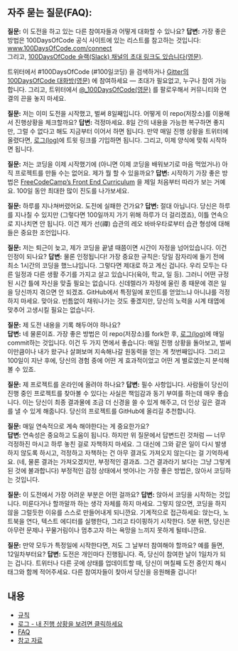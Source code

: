 ## 자주 묻는 질문(FAQ):
  **질문:** 이 도전을 하고 있는 다른 참여자들과 어떻게 대화할 수 있나요?
  **답변:** 가장 좋은 방법은 100DaysOfCode 공식 사이트에 있는 리스트를 참고하는 것입니다: www.100DaysOfCode.com/connect  
  그리고, [100DaysOfCode 슬랙(Slack) 채널의 초대 링크도 있습니다(영문)](https://join.slack.com/t/100xcode/shared_invite/enQtMzA2NzUyODY4MTgyLWM2NzMzYzBmZTcwOTk0MzM2YTI5OWQzM2M3ZTVjZTUyMTE0NDk3ZjdiZmExNGU5Mjg3ODgzZTQxODI3YTNjZjA).
  
  트위터에서 #100DaysOfCode (#100일코딩) 을 검색하거나 [Gitter의 100DaysOfCode 대화방(영문)](https://gitter.im/Kallaway/100DaysOfCode) 에 참여하세요 — 초대가 필요없고, 누구나 참여 가능합니다. 그리고, 트위터에서 [@_100DaysOfCode(영문)](https://twitter.com/_100DaysOfCode) 를 팔로우해서 커뮤니티와 연결의 끈을 놓지 마세요.

  **질문:** 저는 이미 도전을 시작했고, 벌써 8일째입니다. 어떻게 이 repo(저장소)를 이용해서 진행상황을 체크할까요?
  **답변:** 걱정마세요. 8일 간의 내용을 가능한 복구하면 좋지만, 그럴 수 없다고 해도 지금부터 이어서 하면 됩니다. 만약 매일 진행 상황을 트위터에 올렸다면, [로그(log)](log.md)에 트윗 링크를 기입하면 됩니다. 그리고, 이제 양식에 맞춰 시작하면 됩니다.  

  **질문:** 저는 코딩을 이제 시작했기에 (아니면 이제 코딩을 배워보기로 마음 먹었거나) 아직 프로젝트를 만들 수는 없어요. 제가 뭘 할 수 있을까요?
  **답변:** 시작하기 가장 좋은 방법은 [FreeCodeCamp’s Front End Curriculum](https://www.freecodecamp.com/) 을 제일 처음부터 따라가 보는 거예요. 100일 동안 최대한 많이 진도를 나가보세요.

  **질문:** 하루를 지나쳐버렸어요. 도전에 실패한 건가요?
  **답변:** 절대 아닙니다. 당신은 하루를 지나칠 수 있지만 (그렇다면 100일까지 가기 위해 하루가 더 걸리겠죠), 이틀 연속으로 지나치면 안 됩니다. 이건 제가 선(禪) 습관의 레오 바바우타로부터 습관 형성에 대해 들은 중요한 조언입니다.  

  **질문:** 저는 퇴근이 늦고, 제가 코딩을 끝낼 때쯤이면 시간이 자정을 넘어있습니다. 이건 인정이 되나요?
  **답변:** 물론 인정됩니다! 가장 중요한 규칙은: 당일 잠자리에 들기 전에 최소 1시간의 코딩을 했느냐입니다. 그렇다면 제대로 하고 계신 겁니다. 
  우리 모두는 다른 일정과 다른 생활 주기를 가지고 살고 있습니다(육아, 학교, 일 등). 그러니 어떤 규정된 시간 틀에 자신을 맞출 필요는 없습니다. 신데렐라가 자정에 울린 종 때문에 겪은 일을 당신까지 겪으면 안 되겠죠. 
  GitHub에서 특정일에 포인트를 얻었느냐 아니냐를 걱정하지 마세요. 맞아요. 빈틈없이 채워나가는 것도 좋겠지만, 당신의 노력을 시계 태엽에 맞추어 고생시킬 필요는 없습니다.  

  **질문:** 제 도전 내용을 기록 해두어야 하나요?  
  **답변:** 네 물론이죠. 가장 좋은 방법은 이 repo(저장소)를 fork한 후, [로그(log)](log.md)에 매일 commit하는 것입니다. 이건 두 가지 면에서 좋습니다: 매일 진행 상황을 돌아보고, 벌써 이만큼이나 내가 왔구나 살펴보며 지속해나갈 원동력을 얻는 게 첫번째입니다. 그리고 100일이 지난 후에, 당신의 경험 중에 어떤 게 효과적이었고 어떤 게 별로였는지 분석해볼 수 있죠.   

  **질문:** 제 프로젝트를 온라인에 올려야 하나요?
  **답변:** 필수 사항입니다. 사람들이 당신이 진행 중인 프로젝트를 찾아볼 수 있다는 사실은 책임감과 동기 부여를 하는데 매우 좋습니다. 이는 당신이 최종 결과물에 조금 더 신경을 쓸 수 있게 해주고, 더 인상 깊은 결과를 낼 수 있게 해줍니다. 당신의 프로젝트를 GitHub에 올리길 추천합니다. 

  **질문:** 매일 연속적으로 계속 해야한다는 게 중요한가요?  
  **답변:** 연속성은 중요하고 도움이 됩니다. 하지만 위 질문에서 답변드린 것처럼 — 너무 걱정하진 마시고 하루 놓친 걸로 자책하지 마세요. 그 대신에 그와 같은 일이 다시 발생하지 않도록 하시고, 걱정하고 자책하는 건 아무 결과도 가져오지 않는다는 걸 기억하세요. (네, 물론 결과는 가져오겠지만, 부정적인 결과죠. 그건 결과라기 보다는 그냥 그렇게 된 것에 불과합니다) 부정적인 감정 상태에서 벗어나는 가장 좋은 방법은, 앉아서 코딩하는 것입니다.
  
  **질문:** 이 도전에서 가장 어려운 부분은 어떤 걸까요?
  **답변:** 앉아서 코딩을 시작하는 것입니다. 미룬다거나 할까말까 하는 생각 자체를 하지 마세요. 그렇지 않으면, 코딩을 하지않을 그럴듯한 이유를 스스로 만들어내게 되니깐요. 기계적으로 접근하세요: 앉는다, 노트북을 연다, 텍스트 에디터를 실행한다, 그리고 타이핑하기 시작한다. 5분 뒤면, 당신은 아무런 문제나 꾸물거림이나 멈추고자 하는 욕망을 느끼지 못하게 될테니깐요.

  **질문:** 만약 모두가 특정일에 시작한다면, 저도 그 날부터 참여해야 할까요? 예를 들면, 12일차부터요?
  **답변:** 도전은 개인마다 진행됩니다. 즉, 당신이 참여한 날이 1일차가 되는 겁니다. 트위터나 다른 곳에 상태를 업데이트할 때, 당신이 며칠째 도전 중인지 해시태그와 함께 적어주세요. 다른 참여자들이 찾아서 당신을 응원해줄 겁니다!

## 내용
* [규칙](rules.md)
* [로그 - 내 진행 상황을 보려면 클릭하세요](log.md)
* [FAQ](FAQ.md)
* [참고 자료](resources.md)
